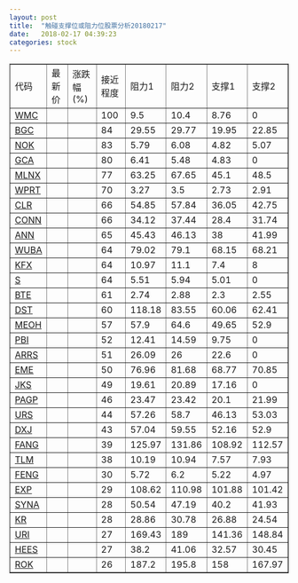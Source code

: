 ```yaml
---
layout: post
title:  "触碰支撑位或阻力位股票分析20180217"
date:   2018-02-17 04:39:23
categories: stock
---
```

<script type="text/javascript">
var stockList = []
stockList.push('gb_wmc');
stockList.push('gb_bgc');
stockList.push('gb_nok');
stockList.push('gb_gca');
stockList.push('gb_mlnx');
stockList.push('gb_wprt');
stockList.push('gb_clr');
stockList.push('gb_conn');
stockList.push('gb_ann');
stockList.push('gb_wuba');
stockList.push('gb_kfx');
stockList.push('gb_s');
stockList.push('gb_bte');
stockList.push('gb_dst');
stockList.push('gb_meoh');
stockList.push('gb_pbi');
stockList.push('gb_arrs');
stockList.push('gb_eme');
stockList.push('gb_jks');
stockList.push('gb_pagp');
stockList.push('gb_urs');
stockList.push('gb_dxj');
stockList.push('gb_fang');
stockList.push('gb_tlm');
stockList.push('gb_feng');
stockList.push('gb_exp');
stockList.push('gb_syna');
stockList.push('gb_kr');
stockList.push('gb_uri');
stockList.push('gb_hees');
stockList.push('gb_rok');
</script>
<table border="1">
 <tr>
 <td>代码</td>
 <td>最新价</td>
 <td>涨跌幅(%)</td>
 <td>接近程度</td>
 <td>阻力1</td>
 <td>阻力2</td>
 <td>支撑1</td>
 <td>支撑2</td>
</tr>
  <tr id="wmc" class="red">
  <td><a href="http://stock.finance.sina.com.cn/usstock/quotes/WMC.html" target="_blank">WMC</a></td><td></td><td></td><td>100</td><td>9.5</td><td>10.4</td><td>8.76</td><td>0</td></tr>
  <tr id="bgc" class="red">
  <td><a href="http://stock.finance.sina.com.cn/usstock/quotes/BGC.html" target="_blank">BGC</a></td><td></td><td></td><td>84</td><td>29.55</td><td>29.77</td><td>19.95</td><td>22.85</td></tr>
  <tr id="nok" class="red">
  <td><a href="http://stock.finance.sina.com.cn/usstock/quotes/NOK.html" target="_blank">NOK</a></td><td></td><td></td><td>83</td><td>5.79</td><td>6.08</td><td>4.82</td><td>5.07</td></tr>
  <tr id="gca" class="green">
  <td><a href="http://stock.finance.sina.com.cn/usstock/quotes/GCA.html" target="_blank">GCA</a></td><td></td><td></td><td>80</td><td>6.41</td><td>5.48</td><td>4.83</td><td>0</td></tr>
  <tr id="mlnx" class="red">
  <td><a href="http://stock.finance.sina.com.cn/usstock/quotes/MLNX.html" target="_blank">MLNX</a></td><td></td><td></td><td>77</td><td>63.25</td><td>67.65</td><td>45.1</td><td>48.5</td></tr>
  <tr id="wprt" class="red">
  <td><a href="http://stock.finance.sina.com.cn/usstock/quotes/WPRT.html" target="_blank">WPRT</a></td><td></td><td></td><td>70</td><td>3.27</td><td>3.5</td><td>2.73</td><td>2.91</td></tr>
  <tr id="clr" class="red">
  <td><a href="http://stock.finance.sina.com.cn/usstock/quotes/CLR.html" target="_blank">CLR</a></td><td></td><td></td><td>66</td><td>54.85</td><td>57.84</td><td>36.05</td><td>42.75</td></tr>
  <tr id="conn" class="green">
  <td><a href="http://stock.finance.sina.com.cn/usstock/quotes/CONN.html" target="_blank">CONN</a></td><td></td><td></td><td>66</td><td>34.12</td><td>37.44</td><td>28.4</td><td>31.74</td></tr>
  <tr id="ann" class="red">
  <td><a href="http://stock.finance.sina.com.cn/usstock/quotes/ANN.html" target="_blank">ANN</a></td><td></td><td></td><td>65</td><td>45.43</td><td>46.13</td><td>38</td><td>41.99</td></tr>
  <tr id="wuba" class="red">
  <td><a href="http://stock.finance.sina.com.cn/usstock/quotes/WUBA.html" target="_blank">WUBA</a></td><td></td><td></td><td>64</td><td>79.02</td><td>79.1</td><td>68.15</td><td>68.21</td></tr>
  <tr id="kfx" class="green">
  <td><a href="http://stock.finance.sina.com.cn/usstock/quotes/KFX.html" target="_blank">KFX</a></td><td></td><td></td><td>64</td><td>10.97</td><td>11.1</td><td>7.4</td><td>8</td></tr>
  <tr id="s" class="red">
  <td><a href="http://stock.finance.sina.com.cn/usstock/quotes/S.html" target="_blank">S</a></td><td></td><td></td><td>64</td><td>5.51</td><td>5.94</td><td>5.01</td><td>0</td></tr>
  <tr id="bte" class="green">
  <td><a href="http://stock.finance.sina.com.cn/usstock/quotes/BTE.html" target="_blank">BTE</a></td><td></td><td></td><td>61</td><td>2.74</td><td>2.88</td><td>2.3</td><td>2.55</td></tr>
  <tr id="dst" class="red">
  <td><a href="http://stock.finance.sina.com.cn/usstock/quotes/DST.html" target="_blank">DST</a></td><td></td><td></td><td>60</td><td>118.18</td><td>83.55</td><td>60.06</td><td>62.41</td></tr>
  <tr id="meoh" class="red">
  <td><a href="http://stock.finance.sina.com.cn/usstock/quotes/MEOH.html" target="_blank">MEOH</a></td><td></td><td></td><td>57</td><td>57.9</td><td>64.6</td><td>49.65</td><td>52.9</td></tr>
  <tr id="pbi" class="red">
  <td><a href="http://stock.finance.sina.com.cn/usstock/quotes/PBI.html" target="_blank">PBI</a></td><td></td><td></td><td>52</td><td>12.41</td><td>14.59</td><td>9.75</td><td>0</td></tr>
  <tr id="arrs" class="red">
  <td><a href="http://stock.finance.sina.com.cn/usstock/quotes/ARRS.html" target="_blank">ARRS</a></td><td></td><td></td><td>51</td><td>26.09</td><td>26</td><td>22.6</td><td>0</td></tr>
  <tr id="eme" class="red">
  <td><a href="http://stock.finance.sina.com.cn/usstock/quotes/EME.html" target="_blank">EME</a></td><td></td><td></td><td>50</td><td>76.96</td><td>81.68</td><td>68.77</td><td>70.85</td></tr>
  <tr id="jks" class="red">
  <td><a href="http://stock.finance.sina.com.cn/usstock/quotes/JKS.html" target="_blank">JKS</a></td><td></td><td></td><td>49</td><td>19.61</td><td>20.89</td><td>17.16</td><td>0</td></tr>
  <tr id="pagp" class="green">
  <td><a href="http://stock.finance.sina.com.cn/usstock/quotes/PAGP.html" target="_blank">PAGP</a></td><td></td><td></td><td>46</td><td>23.47</td><td>23.42</td><td>20.1</td><td>21.99</td></tr>
  <tr id="urs" class="green">
  <td><a href="http://stock.finance.sina.com.cn/usstock/quotes/URS.html" target="_blank">URS</a></td><td></td><td></td><td>44</td><td>57.26</td><td>58.7</td><td>46.13</td><td>53.03</td></tr>
  <tr id="dxj" class="green">
  <td><a href="http://stock.finance.sina.com.cn/usstock/quotes/DXJ.html" target="_blank">DXJ</a></td><td></td><td></td><td>43</td><td>57.04</td><td>59.55</td><td>52.16</td><td>52.9</td></tr>
  <tr id="fang" class="red">
  <td><a href="http://stock.finance.sina.com.cn/usstock/quotes/FANG.html" target="_blank">FANG</a></td><td></td><td></td><td>39</td><td>125.97</td><td>131.86</td><td>108.92</td><td>112.57</td></tr>
  <tr id="tlm" class="green">
  <td><a href="http://stock.finance.sina.com.cn/usstock/quotes/TLM.html" target="_blank">TLM</a></td><td></td><td></td><td>38</td><td>10.19</td><td>10.94</td><td>7.57</td><td>7.93</td></tr>
  <tr id="feng" class="red">
  <td><a href="http://stock.finance.sina.com.cn/usstock/quotes/FENG.html" target="_blank">FENG</a></td><td></td><td></td><td>30</td><td>5.72</td><td>6.2</td><td>5.22</td><td>4.97</td></tr>
  <tr id="exp" class="green">
  <td><a href="http://stock.finance.sina.com.cn/usstock/quotes/EXP.html" target="_blank">EXP</a></td><td></td><td></td><td>29</td><td>108.62</td><td>110.98</td><td>101.88</td><td>101.42</td></tr>
  <tr id="syna" class="red">
  <td><a href="http://stock.finance.sina.com.cn/usstock/quotes/SYNA.html" target="_blank">SYNA</a></td><td></td><td></td><td>28</td><td>50.54</td><td>47.19</td><td>40.2</td><td>41.93</td></tr>
  <tr id="kr" class="red">
  <td><a href="http://stock.finance.sina.com.cn/usstock/quotes/KR.html" target="_blank">KR</a></td><td></td><td></td><td>28</td><td>28.86</td><td>30.78</td><td>26.88</td><td>24.54</td></tr>
  <tr id="uri" class="red">
  <td><a href="http://stock.finance.sina.com.cn/usstock/quotes/URI.html" target="_blank">URI</a></td><td></td><td></td><td>27</td><td>169.43</td><td>189</td><td>141.36</td><td>148.84</td></tr>
  <tr id="hees" class="red">
  <td><a href="http://stock.finance.sina.com.cn/usstock/quotes/HEES.html" target="_blank">HEES</a></td><td></td><td></td><td>27</td><td>38.2</td><td>41.06</td><td>32.57</td><td>30.45</td></tr>
  <tr id="rok" class="red">
  <td><a href="http://stock.finance.sina.com.cn/usstock/quotes/ROK.html" target="_blank">ROK</a></td><td></td><td></td><td>26</td><td>187.2</td><td>195.8</td><td>158</td><td>167.97</td></tr>
</table>
